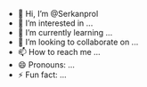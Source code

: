 - 👋 Hi, I’m @Serkanprol
- 👀 I’m interested in ...
- 🌱 I’m currently learning ...
- 💞️ I’m looking to collaborate on ...
- 📫 How to reach me ...
- 😄 Pronouns: ...
- ⚡ Fun fact: ...

<!---
Serkanprol/Serkanprol is a ✨ special ✨ repository because its `README.md` (this file) appears on your GitHub profile.
You can click the Preview link to take a look at your changes.
--->
